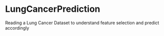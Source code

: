 # LungCancerPrediction
Reading a Lung Cancer Dataset to understand feature selection and predict accordingly
